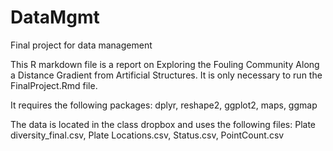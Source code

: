# DataMgmt
Final project for data management

This R markdown file is a report on Exploring the Fouling Community Along a Distance Gradient from Artificial Structures. It is only necessary to run the FinalProject.Rmd file. 

It requires the following packages: dplyr, reshape2, ggplot2, maps, ggmap

The data is located in the class dropbox and uses the following files: Plate diversity_final.csv, Plate Locations.csv, Status.csv, PointCount.csv

